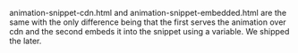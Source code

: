 animation-snippet-cdn.html and animation-snippet-embedded.html are the
same with the only difference being that the first serves the animation
over cdn and the second embeds it into the snippet using a variable.
We shipped the later.
